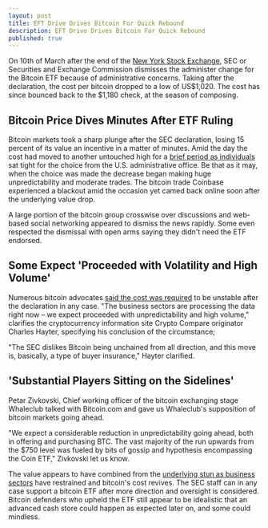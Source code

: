 ```yaml
---
layout: post
title: EFT Drive Drives Bitcoin For Quick Rebound
description: EFT Drive Drives Bitcoin For Quick Rebound
published: true
---
```


<p>On 10th of March after the end of the <a href="/bitcoin-predictions-from-reserve-bank-of-india">New York Stock Exchange</a>, SEC or Securities and Exchange Commission dismisses the administer change for the Bitcoin ETF because of administrative concerns. Taking after the declaration, the cost per bitcoin dropped to a low of US$1,020. The cost has since bounced back to the $1,180 check, at the season of composing. </p>

<h2>Bitcoin Price Dives Minutes After ETF Ruling </h2>

<p>Bitcoin markets took a sharp plunge after the SEC declaration, losing 15 percent of its value an incentive in a matter of minutes. Amid the day the cost had moved to another untouched high for a <a href="/why-bitcoin-bill-of-north-dakota-is-failure">brief period as individuals</a> sat tight for the choice from the U.S. administrative office. Be that as it may, when the choice was made the decrease began making huge unpredictability and moderate trades. The bitcoin trade Coinbase experienced a blackout amid the occasion yet camed back online soon after the underlying value drop. </p>

<p>A large portion of the bitcoin group crosswise over discussions and web-based social networking appeared to dismiss the news rapidly. Some even respected the dismissal with open arms saying they didn't need the ETF endorsed. </p>

<h2>Some Expect 'Proceeded with Volatility and High Volume' </h2>

<p>Numerous bitcoin advocates <a href="/beijing-threatens-shut-down-bitcoin-exchanges">said the cost was required</a> to be unstable after the declaration in any case. "The business sectors are processing the data right now – we expect proceeded with unpredictability and high volume," clarifies the cryptocurrency information site Crypto Compare originator Charles Hayter, specifying his conclusion of the circumstance; </p>

<p>"The SEC dislikes Bitcoin being unchained from all direction, and this move is, basically, a type of buyer insurance," Hayter clarified. </p>

<h2>'Substantial Players Sitting on the Sidelines' </h2>

<p>Petar Zivkovski, Chief working officer of the bitcoin exchanging stage Whaleclub talked with Bitcoin.com and gave us Whaleclub's supposition of bitcoin markets going ahead. </p>

<p>"We expect a considerable reduction in unpredictability going ahead, both in offering and purchasing BTC. The vast majority of the run upwards from the $750 level was fueled by bits of gossip and hypothesis encompassing the Coin ETF," Zivkovski let us know. </p>

<p>The value appears to have combined from the <a href="/bitcoin-gambling-investments-512">underlying stun as business sectors</a> have restrained and bitcoin's cost revives. The SEC staff can in any case support a bitcoin ETF after more direction and oversight is considered. Bitcoin defenders who upheld the ETF still appear to be idealistic that an advanced cash store could happen as expected later on, and some could mindless.</p>

